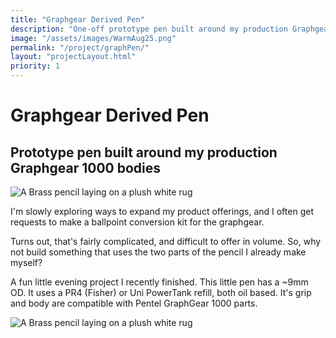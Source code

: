 ```yaml
---
title: "Graphgear Derived Pen"
description: "One-off prototype pen built around my production Graphgear 1000 bodies."
image: "/assets/images/WarmAug25.png"
permalink: "/project/graphPen/"
layout: "projectLayout.html"
priority: 1
---
```


# Graphgear Derived Pen
## Prototype pen built around my production Graphgear 1000 bodies

<img src="/assets/images/WarmAug25.png" alt="A Brass pencil laying on a plush white rug" title="on the rug"> 

I'm slowly exploring ways to expand my product offerings, and I often get requests to make a ballpoint conversion kit for the graphgear.

Turns out, that's fairly complicated, and difficult to offer in volume. So, why not build something that uses the two parts of the pencil I already make myself? 

A fun little evening project I recently finished. This little pen has a ~9mm OD. It uses a PR4 (Fisher) or Uni PowerTank refill, both oil based. It's grip and body are compatible with Pentel GraphGear 1000 parts. 

<img src="/assets/images/brassPenAlongWhiteRug.jpeg " alt="A Brass pencil laying on a plush white rug" title="on the rug"> 



